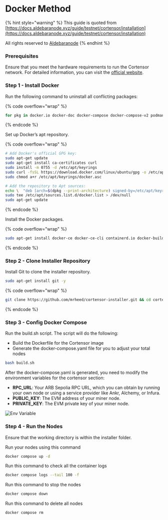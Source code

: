 # Docker Method

{% hint style="warning" %}
This guide is quoted from [https://docs.aldebaranode.xyz/guide/testnet/cortensor/installation](https://docs.aldebaranode.xyz/guide/testnet/cortensor/installation)

All rights reserved to [Aldebaranode](https://aldebaranode.xyz)
{% endhint %}

### Prerequisites

Ensure that you meet the hardware requirements to run the Cortensor network. For detailed information, you can visit the [official website](https://docs.cortensor.network/getting-started/quick-start-guide#hardware-requirements).

### Step 1 - Install Docker

Run the following command to uninstall all conflicting packages:

{% code overflow="wrap" %}
```sh
for pkg in docker.io docker-doc docker-compose docker-compose-v2 podman-docker containerd runc; do sudo apt-get remove $pkg; done
```
{% endcode %}

Set up Docker’s apt repository.

{% code overflow="wrap" %}
```sh
# Add Docker's official GPG key:
sudo apt-get update
sudo apt-get install ca-certificates curl
sudo install -m 0755 -d /etc/apt/keyrings
sudo curl -fsSL https://download.docker.com/linux/ubuntu/gpg -o /etc/apt/keyrings/docker.asc
sudo chmod a+r /etc/apt/keyrings/docker.asc

# Add the repository to Apt sources:
echo \  "deb [arch=$(dpkg --print-architecture) signed-by=/etc/apt/keyrings/docker.asc] https://download.docker.com/linux/ubuntu \  $(. /etc/os-release && echo "${UBUNTU_CODENAME:-$VERSION_CODENAME}") stable" | \  
sudo tee /etc/apt/sources.list.d/docker.list > /dev/null
sudo apt-get update
```
{% endcode %}

Install the Docker packages.

{% code overflow="wrap" %}
```sh
sudo apt-get install docker-ce docker-ce-cli containerd.io docker-buildx-plugin docker-compose-plugin -y
```
{% endcode %}

### Step 2 - Clone Installer Repository

Install Git to clone the installer repository.

```sh
sudo apt-get install git -y
```

{% code overflow="wrap" %}
```sh
git clone https://github.com/mrheed/cortensor-installer.git && cd cortensor-installer
```
{% endcode %}

### Step 3 - Config Docker Compose

Run the build.sh script. The script will do the following:

* Build the Dockerfile for the Cortensor image
* Generate the docker-compose.yaml file for you to adjust your total nodes

```sh
bash build.sh
```

After the docker-compose.yaml is generated, you need to modify the environment variables for the cortensor section:

* **RPC\_URL**: Your ARB Sepolia RPC URL, which you can obtain by running your own node or using a service provider like Ankr, Alchemy, or Infura.
* **PUBLIC\_KEY**: The EVM address of your miner node.
* **PRIVATE\_KEY**: The EVM private key of your miner node.

![Env Variable](https://docs.aldebaranode.xyz/_next/image?url=%2F_next%2Fstatic%2Fmedia%2Fenv.ccadbbcb.png\&w=1080\&q=75)

### Step 4 - Run the Nodes

Ensure that the working directory is within the installer folder.

Run your nodes using this command

```sh
docker compose up -d
```

Run this command to check all the container logs

```sh
docker compose logs --tail 100 -f
```

Run this command to stop the nodes

```sh
docker compose down
```

Run this command to delete all nodes

```sh
docker compose rm
```
